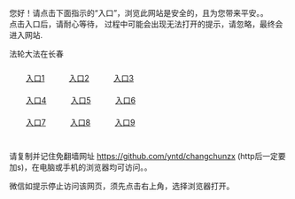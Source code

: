 您好！请点击下面指示的“入口”，浏览此网站是安全的，且为您带来平安。。 <br/>
点击入口后，请耐心等待， 过程中可能会出现无法打开的提示，请忽略，最终会进入网站. </br>

法轮大法在长春<br/>
<div style="padding:10px"><a style="margin:20px" target="_blank" href="https://dmfmrypujudw8.cloudfront.net/2Qpsp?uahtb" id="ccLink1" rel="nofollow">入口1</a> <a target="_blank" style="margin:20px" href="https://d1t35l19f7t1bh.cloudfront.net/2Qpsp?nxjqcx" id="ccLink2" rel="nofollow">入口2</a> <a style="margin:20px" target="_blank" href="https://d2bjo5qhrktw39.cloudfront.net/2Qpsp?gmmgq" id="ccLink3" rel="nofollow">入口3</a></div>

<div style="padding:10px" ><a style="margin:20px" target="_blank" href="https://dmfmrypujudw8.cloudfront.net/2Qpsp?uahtb" id="ccLink4" rel="nofollow">入口4</a> <a style="margin:20px" href="https://d1t35l19f7t1bh.cloudfront.net/2Qpsp?nxjqcx" target="_blank" id="ccLink5" rel="nofollow">入口5</a> <a style="margin:20px" href="https://d2bjo5qhrktw39.cloudfront.net/2Qpsp?gmmgq" target="_blank" id="ccLink6" rel="nofollow">入口6</a></div>

<div style="padding:10px"><a style="margin:20px" target="_blank" href="https://dmfmrypujudw8.cloudfront.net/2Qpsp?uahtb" id="ccLink7" rel="nofollow">入口7</a> <a style="margin:20px" href="https://d1t35l19f7t1bh.cloudfront.net/2Qpsp?nxjqcx" target="_blank" id="ccLink8" rel="nofollow">入口8</a> <a style="margin:20px" target="_blank" href="https://d2bjo5qhrktw39.cloudfront.net/2Qpsp?gmmgq" id="ccLink9" rel="nofollow">入口9</a></div>

<br/>



请复制并记住免翻墙网址 https://github.com/yntd/changchunzx (http后一定要加s)，在电脑或手机的浏览器均可访问。。<br/>

微信如提示停止访问该网页，须先点击右上角，选择浏览器打开。
